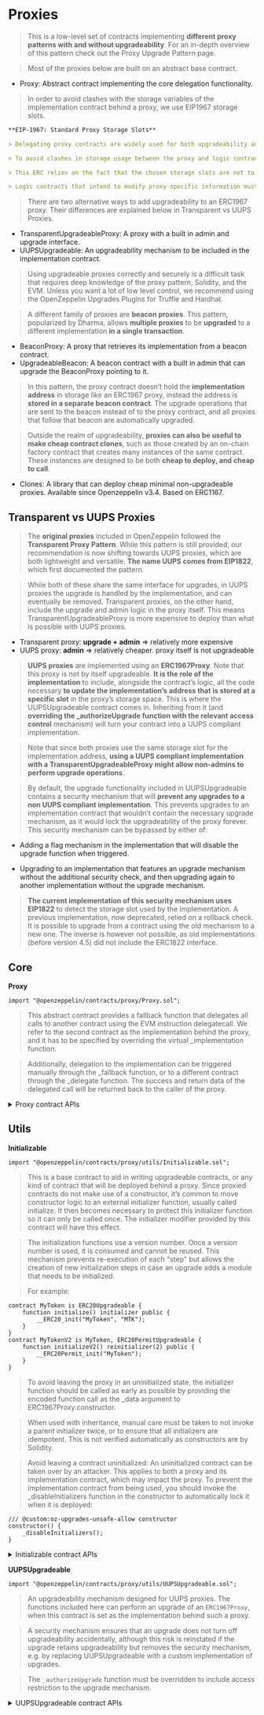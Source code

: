 # Proxies

> This is a low-level set of contracts implementing **different proxy patterns with and without upgradeability**. For an in-depth overview of this pattern check out the Proxy Upgrade Pattern page.

> Most of the proxies below are built on an abstract base contract.

- Proxy: Abstract contract implementing the core delegation functionality.

> In order to avoid clashes with the storage variables of the implementation contract behind a proxy, we use EIP1967 storage slots.

```md
**EIP-1967: Standard Proxy Storage Slots**

> Delegating proxy contracts are widely used for both upgradeability and gas savings. These proxies rely on a logic contract (also known as implementation contract or master copy) that is called using delegatecall. This allows proxies to keep a persistent state (storage and balance) while the code is delegated to the logic contract.

> To avoid clashes in storage usage between the proxy and logic contract, the address of the logic contract is typically saved in a specific storage slot (for example 0x360894a13ba1a3210667c828492db98dca3e2076cc3735a920a3ca505d382bbc in OpenZeppelin contracts) guaranteed to be never allocated by a compiler. This EIP proposes a set of standard slots to store proxy information. This allows clients like block explorers to properly extract and show this information to end users, and logic contracts to optionally act upon it.

> This ERC relies on the fact that the chosen storage slots are not to be allocated by the solidity compiler. This guarantees that an implementation contract will not accidentally overwrite any of the information required for the proxy to operate. As such, locations with a high slot number were chosen to avoid clashes with the slots allocated by the compiler. Also, locations with no known preimage were picked, to ensure that a write to mapping with a maliciously crafted key could not overwrite it.

> Logic contracts that intend to modify proxy-specific information must do so deliberately (as is the case with UUPS) by writing to the specific storage slot.

```

> There are two alternative ways to add upgradeability to an ERC1967 proxy. Their differences are explained below in Transparent vs UUPS Proxies.

- TransparentUpgradeableProxy: A proxy with a built in admin and upgrade interface.
- UUPSUpgradeable: An upgradeability mechanism to be included in the implementation contract.

> Using upgradeable proxies correctly and securely is a difficult task that requires deep knowledge of the proxy pattern, Solidity, and the EVM. Unless you want a lot of low level control, we recommend using the OpenZeppelin Upgrades Plugins for Truffle and Hardhat.

> A different family of proxies are **beacon proxies**. This pattern, popularized by Dharma, allows **multiple proxies** to be **upgraded** to a different implementation **in a single transaction**.

- BeaconProxy: A proxy that retrieves its implementation from a beacon contract.
- UpgradeableBeacon: A beacon contract with a built in admin that can upgrade the BeaconProxy pointing to it.

> In this pattern, the proxy contract doesn’t hold the **implementation address** in storage like an ERC1967 proxy, instead the address is **stored in a separate beacon contract**. The upgrade operations that are sent to the beacon instead of to the proxy contract, and all proxies that follow that beacon are automatically upgraded.

> Outside the realm of upgradeability, **proxies can also be useful to make cheap contract clones**, such as those created by an on-chain factory contract that creates many instances of the same contract. These instances are designed to be both **cheap to deploy, and cheap to call**.

- Clones: A library that can deploy cheap minimal non-upgradeable proxies. Available since Openzeppelin v3.4. Based on ERC1167.

## Transparent vs UUPS Proxies

> The **original proxies** included in OpenZeppelin followed the **Transparent Proxy Pattern**. While this pattern is still provided, our recommendation is now shifting towards UUPS proxies, which are both lightweight and versatile. **The name UUPS comes from EIP1822**, which first documented the pattern.

> While both of these share the same interface for upgrades, in UUPS proxies the upgrade is handled by the implementation, and can eventually be removed. Transparent proxies, on the other hand, include the upgrade and admin logic in the proxy itself. This means TransparentUpgradeableProxy is more expensive to deploy than what is possible with UUPS proxies.

- Transparent proxy: **upgrade + admin** => relatively more expensive 
- UUPS proxy: **admin** => relatively cheaper. proxy itself is not upgradeable

> **UUPS proxies** are implemented using an **ERC1967Proxy**. Note that this proxy is not by itself upgradeable. **It is the role of the implementation** to include, alongside the contract’s logic, all the code necessary **to update the implementation’s address that is stored at a specific slot** in the proxy’s storage space. This is where the UUPSUpgradeable contract comes in. Inheriting from it (and **overriding the _authorizeUpgrade function with the relevant access control** mechanism) will turn your contract into a UUPS compliant implementation.

> Note that since both proxies use the same storage slot for the implementation address, **using a UUPS compliant implementation with a TransparentUpgradeableProxy might allow non-admins to perform upgrade operations**.

> By default, the upgrade functionality included in UUPSUpgradeable contains a security mechanism that will **prevent any upgrades to a non UUPS compliant implementation**. This prevents upgrades to an implementation contract that wouldn’t contain the necessary upgrade mechanism, as it would lock the upgradeability of the proxy forever. This security mechanism can be bypassed by either of:

- Adding a flag mechanism in the implementation that will disable the upgrade function when triggered.

- Upgrading to an implementation that features an upgrade mechanism without the additional security check, and then upgrading again to another implementation without the upgrade mechanism.

> **The current implementation of this security mechanism uses EIP1822** to detect the storage slot used by the implementation. A previous implementation, now deprecated, relied on a rollback check. It is possible to upgrade from a contract using the old mechanism to a new one. The inverse is however not possible, as old implementations (before version 4.5) did not include the ERC1822 interface.

## Core

**Proxy**

```solidity
import "@openzeppelin/contracts/proxy/Proxy.sol";
```

> This abstract contract provides a fallback function that delegates all calls to another contract using the EVM instruction delegatecall. We refer to the second contract as the implementation behind the proxy, and it has to be specified by overriding the virtual _implementation function.

> Additionally, delegation to the implementation can be triggered manually through the _fallback function, or to a different contract through the _delegate function. The success and return data of the delegated call will be returned back to the caller of the proxy.

<details>
<summary>Proxy contract APIs</summary>

> `_delegate(address implementation)`: Delegates the current call to implementation. This function does not return to its internal call site, it will return directly to the external caller.

> `_implementation() → address`: This is a virtual function that should be overridden so it returns the address to which the fallback function and _fallback should delegate.

> `_fallback()`: Delegates the current call to the address returned by _implementation(). This function does not return to its internal call site, it will return directly to the external caller.

> `fallback()`: Fallback function that delegates calls to the address returned by _implementation(). Will run if no other function in the contract matches the call data.

> `receive()`: Fallback function that delegates calls to the address returned by _implementation(). Will run if call data is empty.

> `_beforeFallback()`: Hook that is called before falling back to the implementation. Can happen as part of a manual _fallback call, or as part of the Solidity fallback or receive functions. If overridden should call super._beforeFallback().
</details>

## Utils

**Initializable**

```solidity
import "@openzeppelin/contracts/proxy/utils/Initializable.sol";
```

> This is a base contract to aid in writing upgradeable contracts, or any kind of contract that will be deployed behind a proxy. Since proxied contracts do not make use of a constructor, it’s common to move constructor logic to an external initializer function, usually called initialize. It then becomes necessary to protect this initializer function so it can only be called once. The initializer modifier provided by this contract will have this effect.

> The initialization functions use a version number. Once a version number is used, it is consumed and cannot be reused. This mechanism prevents re-execution of each "step" but allows the creation of new initialization steps in case an upgrade adds a module that needs to be initialized.

> For example:

```solidity
contract MyToken is ERC20Upgradeable {
    function initialize() initializer public {
        __ERC20_init("MyToken", "MTK");
    }
}
contract MyTokenV2 is MyToken, ERC20PermitUpgradeable {
    function initializeV2() reinitializer(2) public {
        __ERC20Permit_init("MyToken");
    }
}
```

> To avoid leaving the proxy in an uninitialized state, the initializer function should be called as early as possible by providing the encoded function call as the _data argument to ERC1967Proxy.constructor.

> When used with inheritance, manual care must be taken to not invoke a parent initializer twice, or to ensure that all initializers are idempotent. This is not verified automatically as constructors are by Solidity.

> Avoid leaving a contract uninitialized: An uninitialized contract can be taken over by an attacker. This applies to both a proxy and its implementation contract, which may impact the proxy. To prevent the implementation contract from being used, you should invoke the _disableInitializers function in the constructor to automatically lock it when it is deployed:

```solidity
/// @custom:oz-upgrades-unsafe-allow constructor
constructor() {
    _disableInitializers();
}
```

<details>
<summary>Initializable contract APIs</summary>

> `initializer()`: A modifier that defines a protected initializer function that can be invoked at most once. In its scope, onlyInitializing functions can be used to initialize parent contracts. Equivalent to reinitializer(1).

> `reinitializer(version)`:A modifier that defines a protected reinitializer function that can be invoked at most once, and only if the contract hasn’t been initialized to a greater version before. In its scope, onlyInitializing functions can be used to initialize parent contracts.

> initializer is equivalent to reinitializer(1), so a reinitializer may be used after the original initialization step. This is essential to configure modules that are added through upgrades and that require initialization. Note that versions can jump in increments greater than 1; this implies that if multiple reinitializers coexist in a contract, executing them in the right order is up to the developer or operator.

> `onlyInitializing()`: Modifier to protect an initialization function so that it can only be invoked by functions with the initializer and reinitializer modifiers, directly or indirectly.

> `_disableInitializers()`: A functio that locks the contract, preventing any future reinitialization. This cannot be part of an initializer call. Calling this in the constructor of a contract will prevent that contract from being initialized or reinitialized to any version. It is recommended to use this to lock implementation contracts that are designed to be called through proxies.

</details>

**UUPSUpgradeable**

```solidity
import "@openzeppelin/contracts/proxy/utils/UUPSUpgradeable.sol";
```

> An upgradeability mechanism designed for UUPS proxies. The functions included here can perform an upgrade of an `ERC1967Proxy`, when this contract is set as the implementation behind such a proxy.

> A security mechanism ensures that an upgrade does not turn off upgradeability accidentally, although this risk is reinstated if the upgrade retains upgradeability but removes the security mechanism, e.g. by replacing UUPSUpgradeable with a custom implementation of upgrades.

> The `_authorizeUpgrade` function must be overridden to include access restriction to the upgrade mechanism.

<details>
<summary>UUPSUpgradeable contract APIs</summary>

> `onlyProxy`: a modifier that check that the execution is being performed through a delegatecall call and that the execution context is a proxy contract with an implementation (as defined in ERC1967) pointing to self. This should only be the case for UUPS and transparent proxies that are using the current contract as their implementation. Execution of a function through ERC1167 minimal proxies (clones) would not normally pass this test, but is not guaranteed to fail.

> `notDelegated`: a modifier that Check that the execution is not being performed through a delegate call. This allows a function to be callable on the implementing contract but not through proxies.

> `proxiableableUUID`: an external function. Implementation of the ERC1822 proxiableUUID function. This returns the storage slot used by the implementation. It is used to validate that the this implementation remains valid after an upgrade. **IMPORTANT**: A proxy pointing at a proxiable contract should not be considered proxiable itself, because this risks bricking a proxy that upgrades to it, by delegating to itself until out of gas. Thus it is critical that this function revert if invoked through a proxy. This is guaranteed by the notDelegated modifier.

> `upgradeTo(address newImplementation)`: an external function. Upgrade the implementation of the proxy to newImplementation. Calls _authorizeUpgrade. Emits an Upgraded event.

> `upgradeToAndCall(address newImplementation, bytes data)`: an external function. Upgrade the implementation of the proxy to newImplementation, and subsequently execute the function call encoded in data. Calls _authorizeUpgrade. Emits an Upgraded event

> `_authorizeUpgrade(address newImplementation)`: an internal function. Function that should revert when msg.sender is not authorized to upgrade the contract. Called by upgradeTo and upgradeToAndCall. Normally, this function will use an access control modifier such as Ownable.onlyOwner.

```solidity
function _authorizeUpgrade(address) internal override onlyOwner {}
```

</details>